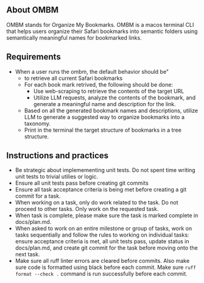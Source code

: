 ## About OMBM

OMBM stands for Organize My Bookmarks.  OMBM is a macos terminal CLI that helps users organize their Safari bookmarks into semantic folders using semantically meaningful names for bookmarked links.

## Requirements

* When a user runs the ombm, the default behavior should be"
    *  to retrieve all current Safari bookmarks
    *  For each book mark retrived, the following should be done:
        * Use web-scraping to retrieve the contents of the target URL
        * Utilize LLM requests, analyze the contents of the bookmark, and generate a meaningful name and description for the link.
    *  Based on all the generated bookmark names and descriptions, utilize LLM to generate a suggested way to organize bookmarks into a taxonomy.
    *  Print in the terminal the target structure of bookmarks in a tree structure.


## Instructions and practices

* Be strategic about implemementing unit tests.  Do not spent time writing unit tests to trivial utilies or logic.
* Ensure all unit tests pass before creating git commits
* Ensure all task acceptance criteria is being met before creating a git commit for a task.
* When working on a task, only do work related to the task.  Do not proceed to other tasks.  Only work on the requested task.
* When task is complete, please make sure the task is marked complete in docs/plan.md.
* When asked to work on an entire milestone or group of tasks, work on tasks sequentially and follow the rules to working on individual tasks:  ensure acceptance criteria is met, all unit tests pass, update status in docs/plan.md, and create git commit for the task before moving onto the next task.
* Make sure all ruff linter errors are cleared before commits.  Also make sure code is formatted using black before each commit. Make sure  `ruff format --check .` command is run successfully before each commit.